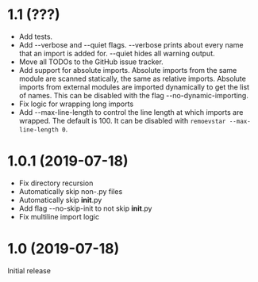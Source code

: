 # 1.1 (???)
- Add tests.
- Add --verbose and --quiet flags. --verbose prints about every name that an
  import is added for. --quiet hides all warning output.
- Move all TODOs to the GitHub issue tracker.
- Add support for absolute imports. Absolute imports from the same module are
  scanned statically, the same as relative imports. Absolute imports from
  external modules are imported dynamically to get the list of names. This can
  be disabled with the flag --no-dynamic-importing.
- Fix logic for wrapping long imports
- Add --max-line-length to control the line length at which imports are
  wrapped. The default is 100. It can be disabled with `remoevstar
  --max-line-length 0`.

# 1.0.1 (2019-07-18)

- Fix directory recursion
- Automatically skip non-.py files
- Automatically skip __init__.py
- Add flag --no-skip-init to not skip __init__.py
- Fix multiline import logic

# 1.0 (2019-07-18)

Initial release
